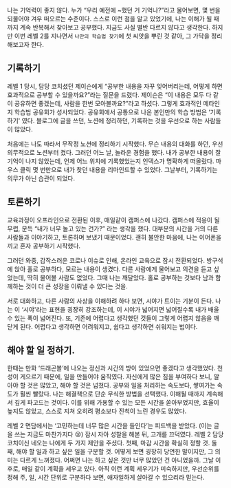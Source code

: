 나는 기억력이 좋지 않다. 누가 “우리 예전에 ~했던 거 기억나?”라고 물어보면, 몇 번을 되물어야 겨우 떠오르는 수준이다. 스스로 이런 점을 알고 있었기에, 나는 이해가 될 때까지 계속 반복해서 찾아보고 공부했다. 지금도 사실 별반 다르지 않다고 생각한다. 하지만 이번 레벨 2를 지나면서 `나만의 학습법 찾기`에 첫 씨앗을 뿌린 것 같아, 그 가닥을 정리해보고자 한다.

## 기록하기

레벨 1 당시, 담당 코치셨던 제이슨에게 “공부한 내용을 자꾸 잊어버리는데, 어떻게 하면 효과적으로 공부할 수 있을까요?”라는 질문을 드렸다. 제이슨은 “이 내용은 모두 다 같이 공유하면 좋겠는데, 사람을 한번 모아볼까요?”라고 하셨다. 그렇게 효과적인 메타인지 학습법 공유회가 성사되었다. 공유회에서 공통으로 나온 본인만의 학습 방법은 ‘기록하기' 였다. 블로그에 글을 쓰던, 노션에 정리하던, 기록하는 것을 우선으로 하는 사람들이 많았다. 

처음에는 나도 따라서 무작정 노션에 정리하기 시작했다. 무슨 내용의 대화를 하던, 우선 의무적으로 노션부터 켰다. 그러던 어느 날, 놀라운 경험을 했다. 내가 공부한 내용이 잘 기억이 나지 않았는데, 언제 어느 위치에 기록했었는지 인덱스가 명확하게 떠올랐다. 마우스 클릭 몇 번만으로 내가 찾던 내용을 리마인드할 수 있었다. 그날부터, 기록하기는 의무가 아닌 습관이 되었다. 

## 토론하기

교육과정이 오프라인으로 전환된 이후, 매일같이 캠퍼스에 나갔다. 캠퍼스에 적응이 될 무렵, 문득 “내가 너무 놀고 있는 건가?” 라는 생각을 했다. 대부분의 시간을 거의 다른 사람들과 이야기하고, 토론하며 보냈기 때문이었다. 괜히 불안한 마음에, 나는 이어폰을 끼고 혼자 공부하기 시작했다.

그러던 와중, 갑작스러운 코로나 이슈로 인해, 온라인 교육으로 잠시 전환되었다. 방구석에 앉아 홀로 공부하다, 모르는 내용이 생겼다. 다른 사람에게 물어보고 의견을 듣고 싶었는데, 딱히 물어볼 사람도 없었다. 그때 나는 깨달았다. 홀로 공부하는 것보다 남과 함께하는 것이 더 큰 성장을 이뤄낼 수 있다는 것을.

서로 대화하고, 다른 사람의 사상을 이해하려 하다 보면, 시야가 트이는 기분이 든다. 나는 이 ‘시야'라는 표현을 굉장히 강조하는데, 이 시야가 넓어지면 넓어질수록 내가 배울 수 있는 폭이 넓어진다. 또, 기존에 어렵다고 생각했던 것들이 그렇게 어렵지 않음을 깨닫게 된다. 어렵다고 생각하면 어려워지고, 쉽다고 생각하면 쉬워지는 법이다.

## 해야 할 일 정하기.

한때는 만화 ‘드래곤볼’에 나오는 정신과 시간의 방이 있었으면 좋겠다고 생각했었다. 천성이 게으르기 때문에, 일을 만들어야 움직였다. 자신에게 많은 짐을 부여하다 보니, 알아야 할 것은 많았고, 해야 할 것은 넘쳤다. 공부와 일을 처리하는 속도보다, 쌓여가는 속도가 훨씬 빨랐다. 나는 해결책으로 단순 무식한 방법을 선택했다. 이해될 때까지 계속해서 깊게 파고드는 것이다. 이를 위해 가용할 수 있는 모든 시간을 쏟아부었지만, 효율이 높지도 않았고, 스스로 지쳐 오히려 평소보다 진척이 느린 경우도 많았다.

레벨 2 면담에서는 ‘고민하는데 너무 많은 시간을 들인다’는 피드백을 받았다. (이는 글을 쓰는 지금도 마찬가지다 😢) 잠시 자아 성찰을 해본 뒤, 고개를 끄덕였다. 레벨 2 담당 코치이신 네오는 나에게 두 가지 제안을 주셨다. 첫째, 마감 시간을 확실히 정할 것. 둘째, 해야 할 일과 하고 싶은 일을 구분할 것. 어떻게 보면 굉장히 당연한 말이지만, 그 의미는 다르게 느껴졌다. 어쩌면 나는 하고 싶은 것만 너무 많았던 건 아니었을까. 그날 이후로, 매일 같이 계획을 세우고 있다. 아직 이런 계획 세우기가 미숙하지만, 우선순위를 정해 주, 일, 시간 단위로 구분하다 보면, 애자일하게 살아갈 수 있으리라 믿는다.
